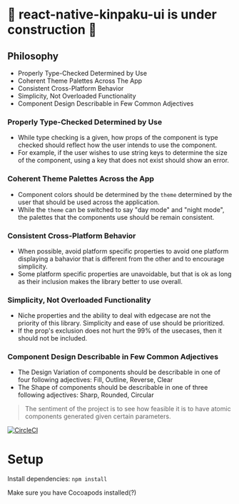 # 🚧 react-native-kinpaku-ui is under construction 🚧

## Philosophy

- Properly Type-Checked Determined by Use
- Coherent Theme Palettes Across The App
- Consistent Cross-Platform Behavior
- Simplicity, Not Overloaded Functionality
- Component Design Describable in Few Common Adjectives

### Properly Type-Checked Determined by Use

- While type checking is a given, how props of the component is type checked should reflect how the user intends to use the component.
- For example, if the user wishes to use string keys to determine the size of the component, using a key that does not exist should show an error.

### Coherent Theme Palettes Across the App

- Component colors should be determined by the `theme` determined by the user that should be used across the application.
- While the `theme` can be switched to say "day mode" and "night mode", the palettes that the components use should be remain consistent.

### Consistent Cross-Platform Behavior

- When possible, avoid platform specific properties to avoid one platform displaying a bahavior that is different from the other and to encourage simplicity.
- Some platform specific properties are unavoidable, but that is ok as long as their inclusion makes the library better to use overall.

### Simplicity, Not Overloaded Functionality

- Niche properties and the ability to deal with edgecase are not the priority of this library. Simplicity and ease of use should be prioritized.
- If the prop's exclusion does not hurt the 99% of the usecases, then it should not be included.

### Component Design Describable in Few Common Adjectives

- The Design Variation of components should be describable in one of four following adjectives: Fill, Outline, Reverse, Clear
- The Shape of components should be describable in one of three following adjectives: Sharp, Rounded, Circular

> The sentiment of the project is to see how feasible it is to have atomic components generated given certain parameters.

[![CircleCI](https://circleci.com/gh/hirokazutei/react-native-kinpaku-ui.svg?style=svg)](https://circleci.com/gh/hirokazutei/react-native-kinpaku-ui)

# Setup

Install dependencies:
`npm install`

Make sure you have Cocoapods installed(?)

